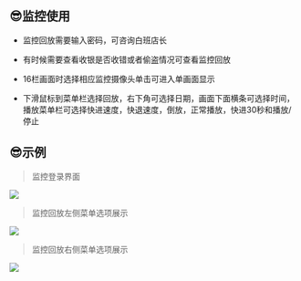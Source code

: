 ## 😎监控使用

* 监控回放需要输入密码，可咨询白班店长

* 有时候需要查看收银是否收错或者偷盗情况可查看监控回放

* 16栏画面时选择相应监控摄像头单击可进入单画面显示

* 下滑鼠标到菜单栏选择回放，右下角可选择日期，画面下面横条可选择时间，播放菜单栏可选择快进速度，快退速度，倒放，正常播放，快进30秒和播放/停止

## 😎示例

> 监控登录界面

![](https://gitcode.net/GaloisField/WORKFLOWS4COMPANY/-/raw/master/resources/pic/equipment/监控登录.jpeg)

> 监控回放左侧菜单选项展示

![](https://gitcode.net/GaloisField/WORKFLOWS4COMPANY/-/raw/master/resources/pic/equipment/监控菜单栏左.jpeg)

> 监控回放右侧菜单选项展示

![](https://gitcode.net/GaloisField/WORKFLOWS4COMPANY/-/raw/master/resources/pic/equipment/监控菜单栏右.jpeg)
